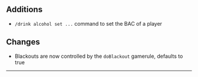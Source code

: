 ## Additions
- `/drink alcohol set ...` command to set the BAC of a player

## Changes
- Blackouts are now controlled by the `doBlackout` gamerule, defaults to true

---